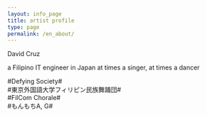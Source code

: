 ```yaml
---
layout: info_page
title: artist profile
type: page
permalink: /en_about/
---
```

David Cruz  

a Filipino IT engineer in Japan
at times a singer, at times a dancer

\#Defying Society\#  
\#東京外国語大学フィリピン民族舞踊団\#  
\#FilCom Chorale\#  
\#もんもちA, G\#  
